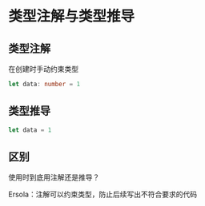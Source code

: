 # 类型注解与类型推导

## 类型注解
在创建时手动约束类型
```ts
let data: number = 1
```

## 类型推导

```ts
let data = 1
```

## 区别
使用时到底用注解还是推导？

Ersola：注解可以约束类型，防止后续写出不符合要求的代码